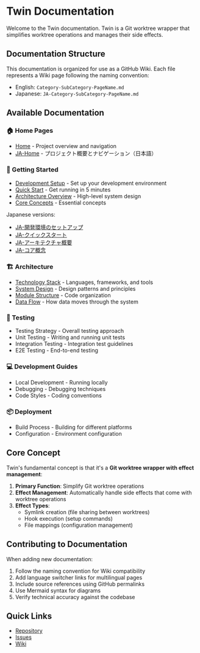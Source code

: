 # Twin Documentation

Welcome to the Twin documentation. Twin is a Git worktree wrapper that simplifies worktree operations and manages their side effects.

## Documentation Structure

This documentation is organized for use as a GitHub Wiki. Each file represents a Wiki page following the naming convention:
- English: `Category-SubCategory-PageName.md`
- Japanese: `JA-Category-SubCategory-PageName.md`

## Available Documentation

### 🏠 Home Pages
- [Home](Home.md) - Project overview and navigation
- [JA-Home](JA-Home.md) - プロジェクト概要とナビゲーション（日本語）

### 🚀 Getting Started
- [Development Setup](Getting-Started-Development-Setup.md) - Set up your development environment
- [Quick Start](Getting-Started-Quick-Start.md) - Get running in 5 minutes
- [Architecture Overview](Getting-Started-Architecture-Overview.md) - High-level system design
- [Core Concepts](Getting-Started-Core-Concepts.md) - Essential concepts

Japanese versions:
- [JA-開発環境のセットアップ](JA-Getting-Started-Development-Setup.md)
- [JA-クイックスタート](JA-Getting-Started-Quick-Start.md)
- [JA-アーキテクチャ概要](JA-Getting-Started-Architecture-Overview.md)
- [JA-コア概念](JA-Getting-Started-Core-Concepts.md)

### 🏗️ Architecture
- [Technology Stack](Architecture-Technology-Stack.md) - Languages, frameworks, and tools
- [System Design](Architecture-System-Design.md) - Design patterns and principles
- [Module Structure](Architecture-Module-Structure.md) - Code organization
- [Data Flow](Architecture-Data-Flow.md) - How data moves through the system

### 🧪 Testing
- Testing Strategy - Overall testing approach
- Unit Testing - Writing and running unit tests
- Integration Testing - Integration test guidelines
- E2E Testing - End-to-end testing

### 💻 Development Guides
- Local Development - Running locally
- Debugging - Debugging techniques
- Code Styles - Coding conventions

### 📦 Deployment
- Build Process - Building for different platforms
- Configuration - Environment configuration

## Core Concept

Twin's fundamental concept is that it's a **Git worktree wrapper with effect management**:

1. **Primary Function**: Simplify Git worktree operations
2. **Effect Management**: Automatically handle side effects that come with worktree operations
3. **Effect Types**:
   - Symlink creation (file sharing between worktrees)
   - Hook execution (setup commands)
   - File mappings (configuration management)

## Contributing to Documentation

When adding new documentation:
1. Follow the naming convention for Wiki compatibility
2. Add language switcher links for multilingual pages
3. Include source references using GitHub permalinks
4. Use Mermaid syntax for diagrams
5. Verify technical accuracy against the codebase

## Quick Links

- [Repository](https://github.com/your-org/twin)
- [Issues](https://github.com/your-org/twin/issues)
- [Wiki](https://github.com/your-org/twin/wiki)